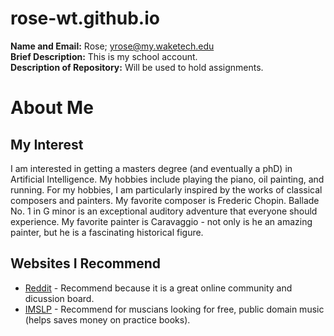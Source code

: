 # rose-wt.github.io

**Name and Email:** Rose; yrose@my.waketech.edu <br>
**Brief Description:** This is my school account. <br>
**Description of Repository:** Will be used to hold assignments. <br>

# About Me

## My Interest 

<p> I am interested in getting a masters degree (and eventually a phD) in Artificial Intelligence. My hobbies include playing the piano, oil painting, and running. For my hobbies, I am particularly inspired by the works of classical composers and painters. My favorite composer is Frederic Chopin. Ballade No. 1 in G minor is an exceptional auditory adventure that everyone should experience. My favorite painter is Caravaggio - not only is he an amazing painter, but he is a fascinating historical figure. </p>

## Websites I Recommend 

- [Reddit](https://www.reddit.com) - Recommend because it is a great online community and dicussion board. 
- [IMSLP](https://imslp.org/wiki/Main_Page) - Recommend for muscians looking for free, public domain music (helps saves money on practice books). 
